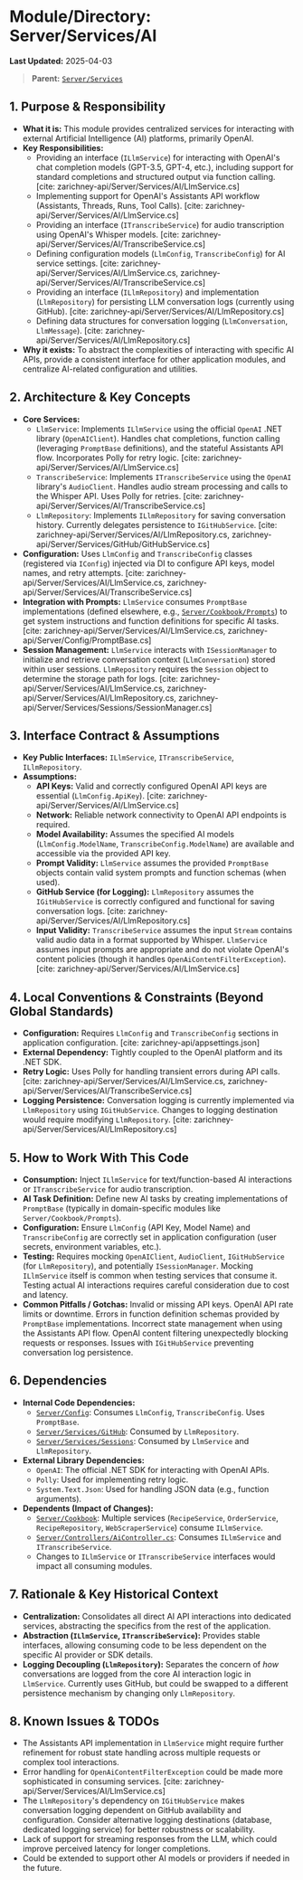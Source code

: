 # Module/Directory: Server/Services/AI

**Last Updated:** 2025-04-03

> **Parent:** [`Server/Services`](../README.md)

## 1. Purpose & Responsibility

* **What it is:** This module provides centralized services for interacting with external Artificial Intelligence (AI) platforms, primarily OpenAI.
* **Key Responsibilities:**
    * Providing an interface (`ILlmService`) for interacting with OpenAI's chat completion models (GPT-3.5, GPT-4, etc.), including support for standard completions and structured output via function calling. [cite: zarichney-api/Server/Services/AI/LlmService.cs]
    * Implementing support for OpenAI's Assistants API workflow (Assistants, Threads, Runs, Tool Calls). [cite: zarichney-api/Server/Services/AI/LlmService.cs]
    * Providing an interface (`ITranscribeService`) for audio transcription using OpenAI's Whisper models. [cite: zarichney-api/Server/Services/AI/TranscribeService.cs]
    * Defining configuration models (`LlmConfig`, `TranscribeConfig`) for AI service settings. [cite: zarichney-api/Server/Services/AI/LlmService.cs, zarichney-api/Server/Services/AI/TranscribeService.cs]
    * Providing an interface (`ILlmRepository`) and implementation (`LlmRepository`) for persisting LLM conversation logs (currently using GitHub). [cite: zarichney-api/Server/Services/AI/LlmRepository.cs]
    * Defining data structures for conversation logging (`LlmConversation`, `LlmMessage`). [cite: zarichney-api/Server/Services/AI/LlmRepository.cs]
* **Why it exists:** To abstract the complexities of interacting with specific AI APIs, provide a consistent interface for other application modules, and centralize AI-related configuration and utilities.

## 2. Architecture & Key Concepts

* **Core Services:**
    * `LlmService`: Implements `ILlmService` using the official `OpenAI` .NET library (`OpenAIClient`). Handles chat completions, function calling (leveraging `PromptBase` definitions), and the stateful Assistants API flow. Incorporates Polly for retry logic. [cite: zarichney-api/Server/Services/AI/LlmService.cs]
    * `TranscribeService`: Implements `ITranscribeService` using the `OpenAI` library's `AudioClient`. Handles audio stream processing and calls to the Whisper API. Uses Polly for retries. [cite: zarichney-api/Server/Services/AI/TranscribeService.cs]
    * `LlmRepository`: Implements `ILlmRepository` for saving conversation history. Currently delegates persistence to `IGitHubService`. [cite: zarichney-api/Server/Services/AI/LlmRepository.cs, zarichney-api/Server/Services/GitHub/GitHubService.cs]
* **Configuration:** Uses `LlmConfig` and `TranscribeConfig` classes (registered via `IConfig`) injected via DI to configure API keys, model names, and retry attempts. [cite: zarichney-api/Server/Services/AI/LlmService.cs, zarichney-api/Server/Services/AI/TranscribeService.cs]
* **Integration with Prompts:** `LlmService` consumes `PromptBase` implementations (defined elsewhere, e.g., [`Server/Cookbook/Prompts`](../../Cookbook/Prompts/README.md)) to get system instructions and function definitions for specific AI tasks. [cite: zarichney-api/Server/Services/AI/LlmService.cs, zarichney-api/Server/Config/PromptBase.cs]
* **Session Management:** `LlmService` interacts with `ISessionManager` to initialize and retrieve conversation context (`LlmConversation`) stored within user sessions. `LlmRepository` requires the `Session` object to determine the storage path for logs. [cite: zarichney-api/Server/Services/AI/LlmService.cs, zarichney-api/Server/Services/AI/LlmRepository.cs, zarichney-api/Server/Services/Sessions/SessionManager.cs]

## 3. Interface Contract & Assumptions

* **Key Public Interfaces:** `ILlmService`, `ITranscribeService`, `ILlmRepository`.
* **Assumptions:**
    * **API Keys:** Valid and correctly configured OpenAI API keys are essential (`LlmConfig.ApiKey`). [cite: zarichney-api/Server/Services/AI/LlmService.cs]
    * **Network:** Reliable network connectivity to OpenAI API endpoints is required.
    * **Model Availability:** Assumes the specified AI models (`LlmConfig.ModelName`, `TranscribeConfig.ModelName`) are available and accessible via the provided API key.
    * **Prompt Validity:** `LlmService` assumes the provided `PromptBase` objects contain valid system prompts and function schemas (when used).
    * **GitHub Service (for Logging):** `LlmRepository` assumes the `IGitHubService` is correctly configured and functional for saving conversation logs. [cite: zarichney-api/Server/Services/AI/LlmRepository.cs]
    * **Input Validity:** `TranscribeService` assumes the input `Stream` contains valid audio data in a format supported by Whisper. `LlmService` assumes input prompts are appropriate and do not violate OpenAI's content policies (though it handles `OpenAiContentFilterException`). [cite: zarichney-api/Server/Services/AI/LlmService.cs]

## 4. Local Conventions & Constraints (Beyond Global Standards)

* **Configuration:** Requires `LlmConfig` and `TranscribeConfig` sections in application configuration. [cite: zarichney-api/appsettings.json]
* **External Dependency:** Tightly coupled to the OpenAI platform and its .NET SDK.
* **Retry Logic:** Uses Polly for handling transient errors during API calls. [cite: zarichney-api/Server/Services/AI/LlmService.cs, zarichney-api/Server/Services/AI/TranscribeService.cs]
* **Logging Persistence:** Conversation logging is currently implemented via `LlmRepository` using `IGitHubService`. Changes to logging destination would require modifying `LlmRepository`. [cite: zarichney-api/Server/Services/AI/LlmRepository.cs]

## 5. How to Work With This Code

* **Consumption:** Inject `ILlmService` for text/function-based AI interactions or `ITranscribeService` for audio transcription.
* **AI Task Definition:** Define new AI tasks by creating implementations of `PromptBase` (typically in domain-specific modules like `Server/Cookbook/Prompts`).
* **Configuration:** Ensure `LlmConfig` (API Key, Model Name) and `TranscribeConfig` are correctly set in application configuration (user secrets, environment variables, etc.).
* **Testing:** Requires mocking `OpenAIClient`, `AudioClient`, `IGitHubService` (for `LlmRepository`), and potentially `ISessionManager`. Mocking `ILlmService` itself is common when testing services that consume it. Testing actual AI interactions requires careful consideration due to cost and latency.
* **Common Pitfalls / Gotchas:** Invalid or missing API keys. OpenAI API rate limits or downtime. Errors in function definition schemas provided by `PromptBase` implementations. Incorrect state management when using the Assistants API flow. OpenAI content filtering unexpectedly blocking requests or responses. Issues with `IGitHubService` preventing conversation log persistence.

## 6. Dependencies

* **Internal Code Dependencies:**
    * [`Server/Config`](../../Config/README.md): Consumes `LlmConfig`, `TranscribeConfig`. Uses `PromptBase`.
    * [`Server/Services/GitHub`](../GitHub/README.md): Consumed by `LlmRepository`.
    * [`Server/Services/Sessions`](../Sessions/README.md): Consumed by `LlmService` and `LlmRepository`.
* **External Library Dependencies:**
    * `OpenAI`: The official .NET SDK for interacting with OpenAI APIs.
    * `Polly`: Used for implementing retry logic.
    * `System.Text.Json`: Used for handling JSON data (e.g., function arguments).
* **Dependents (Impact of Changes):**
    * [`Server/Cookbook`](../../Cookbook/README.md): Multiple services (`RecipeService`, `OrderService`, `RecipeRepository`, `WebScraperService`) consume `ILlmService`.
    * [`Server/Controllers/AiController.cs`](../../Controllers/AiController.cs): Consumes `ILlmService` and `ITranscribeService`.
    * Changes to `ILlmService` or `ITranscribeService` interfaces would impact all consuming modules.

## 7. Rationale & Key Historical Context

* **Centralization:** Consolidates all direct AI API interactions into dedicated services, abstracting the specifics from the rest of the application.
* **Abstraction (`ILlmService`, `ITranscribeService`):** Provides stable interfaces, allowing consuming code to be less dependent on the specific AI provider or SDK details.
* **Logging Decoupling (`LlmRepository`):** Separates the concern of *how* conversations are logged from the core AI interaction logic in `LlmService`. Currently uses GitHub, but could be swapped to a different persistence mechanism by changing only `LlmRepository`.

## 8. Known Issues & TODOs

* The Assistants API implementation in `LlmService` might require further refinement for robust state handling across multiple requests or complex tool interactions.
* Error handling for `OpenAiContentFilterException` could be made more sophisticated in consuming services. [cite: zarichney-api/Server/Services/AI/LlmService.cs]
* The `LlmRepository`'s dependency on `IGitHubService` makes conversation logging dependent on GitHub availability and configuration. Consider alternative logging destinations (database, dedicated logging service) for better robustness or scalability.
* Lack of support for streaming responses from the LLM, which could improve perceived latency for longer completions.
* Could be extended to support other AI models or providers if needed in the future.